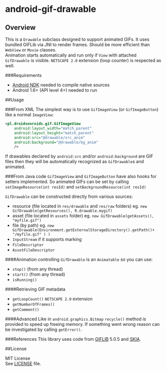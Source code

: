 android-gif-drawable
====================

## Overview
This is a `Drawable` subclass designed to support animated GIFs. It uses bundled GIFLib via JNI to render frames. Should be more efficient than `WebView` or `Movie` classes.<br>
Animation starts automatically and run only if `View` with attached `GifDrawable` is visible. `NETSCAPE 2.0` extension (loop counter) is respected as well.

###Requirements
+ [Android NDK](http://developer.android.com/tools/sdk/ndk/index.html) needed to compile native sources
+ Android 1.6+ (API level 4+) needed to run

##Usage

###From XML
The simplest way is to use `GifImageView` (or `GifImageButton`) like a normal `ImageView`:
```xml
<pl.droidsonroids.gif.GifImageView
    android:layout_width="match_parent"
    android:layout_height="match_parent"
    android:src="@drawable/src_anim"
    android:background="@drawable/bg_anim"
    />
```

If drawables declared by `android:src` and/or `android:background` are GIF files then they will be automatically recognized as `GifDrawable`s and animated.

###From Java code
`GifImageView` and `GifImageButton` have also hooks for setters implemented. So animated GIFs can be set by calling `setImageResource(int resId)` and `setBackgroundResource(int resId)`

`GifDrawable` can be constructed directly from various sources:

+ resource (file located in `res/drawable` and `res/raw` folders) eg. `new GifDrawable(getResources(), R.drawable.mygif)`
+ asset (file located in `assets` folder) eg. `new GifDrawable(getAssets(), "myfile.gif")`
+ file (by path) eg.  `new GifDrawable(Environment.getExternalStorageDirectory().getPath()+ "/myfile.gif" ) )`
+ `InputStream` if it supports marking
+ `FileDescriptor`
+ `AssetFileDescriptor`

####Animation controlling
`GifDrawable` is an `Animatable` so you can use:

+ `stop()` (from any thread)
+ `start()` (from any thread)
+ `isRunning()`

####Retrieving GIF metadata

+ `getLoopCount()` `NETSCAPE 2.0` extension
+ `getNumberOfFrames()`
+ `getComment()`

####Advanced 
Like in `android.graphics.Bitmap` `recycle()` method is provided to speed up freeing memory.
If something went wrong reason can be investigated by calling `getError()`. 


###References
This library uses code from [GIFLIB](http://giflib.sourceforge.net/) 5.0.5 and [SKIA](https://code.google.com/p/skia/).

##License

MIT License<br>
See [LICENSE](LICENSE) file.
